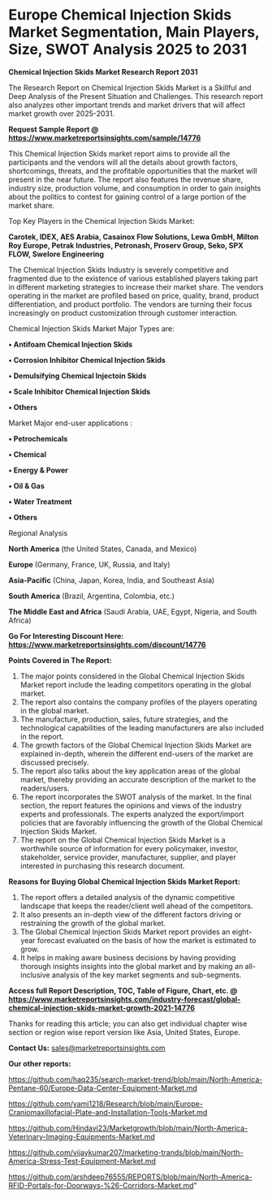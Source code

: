 # Europe Chemical Injection Skids Market Segmentation, Main Players, Size, SWOT Analysis 2025 to 2031

<strong>Chemical Injection Skids Market Research Report 2031</strong>

The Research Report on Chemical Injection Skids Market is a Skillful and Deep Analysis of the Present Situation and Challenges. This research report also analyzes other important trends and market drivers that will affect market growth over 2025-2031.

<strong>Request Sample Report @ <a href=https://www.marketreportsinsights.com/sample/14776>https://www.marketreportsinsights.com/sample/14776</a></strong>

This Chemical Injection Skids market report aims to provide all the participants and the vendors will all the details about growth factors, shortcomings, threats, and the profitable opportunities that the market will present in the near future. The report also features the revenue share, industry size, production volume, and consumption in order to gain insights about the politics to contest for gaining control of a large portion of the market share.

Top Key Players in the Chemical Injection Skids Market:

<strong>Carotek, IDEX, AES Arabia, Casainox Flow Solutions, Lewa GmbH, Milton Roy Europe, Petrak Industries, Petronash, Proserv Group, Seko, SPX FLOW, Swelore Engineering</strong>

The Chemical Injection Skids Industry is severely competitive and fragmented due to the existence of various established players taking part in different marketing strategies to increase their market share. The vendors operating in the market are profiled based on price, quality, brand, product differentiation, and product portfolio. The vendors are turning their focus increasingly on product customization through customer interaction.

Chemical Injection Skids Market Major Types are:

<strong>• Antifoam Chemical Injection Skids

• Corrosion Inhibitor Chemical Injection Skids

• Demulsifying Chemical Injectoin Skids

• Scale Inhibitor Chemical Injection Skids

• Others</strong>

Market Major end-user applications :

<strong>• Petrochemicals

• Chemical

• Energy & Power

• Oil & Gas

• Water Treatment

• Others</strong>

Regional Analysis

</u><strong><b>North America</b></strong> (the United States, Canada, and Mexico)

<strong><b>Europe </b></strong>(Germany, France, UK, Russia, and Italy)

<strong><b>Asia-Pacific</b></strong> (China, Japan, Korea, India, and Southeast Asia)

<strong><b>South America</b></strong> (Brazil, Argentina, Colombia, etc.)

<strong><b>The Middle East and Africa</b></strong> (Saudi Arabia, UAE, Egypt, Nigeria, and South Africa)

<strong>Go For Interesting Discount Here: <a href=https://www.marketreportsinsights.com/discount/14776>https://www.marketreportsinsights.com/discount/14776</a></strong>

<strong>Points Covered in The Report:</strong>
<ol>
  <li>The major points considered in the Global Chemical Injection Skids Market report include the leading competitors operating in the global market.</li>
  <li>The report also contains the company profiles of the players operating in the global market.</li>
  <li>The manufacture, production, sales, future strategies, and the technological capabilities of the leading manufacturers are also included in the report.</li>
  <li>The growth factors of the Global Chemical Injection Skids Market are explained in-depth, wherein the different end-users of the market are discussed precisely.</li>
  <li>The report also talks about the key application areas of the global market, thereby providing an accurate description of the market to the readers/users.</li>
  <li>The report incorporates the SWOT analysis of the market. In the final section, the report features the opinions and views of the industry experts and professionals. The experts analyzed the export/import policies that are favorably influencing the growth of the Global Chemical Injection Skids Market.</li>
  <li>The report on the Global Chemical Injection Skids Market is a worthwhile source of information for every policymaker, investor, stakeholder, service provider, manufacturer, supplier, and player interested in purchasing this research document.</li>
</ol>
<strong>Reasons for Buying Global Chemical Injection Skids Market Report:</strong>

<ol>
  <li>The report offers a detailed analysis of the dynamic competitive landscape that keeps the reader/client well ahead of the competitors.</li>
  <li>It also presents an in-depth view of the different factors driving or restraining the growth of the global market.</li>
  <li>The Global Chemical Injection Skids Market report provides an eight-year forecast evaluated on the basis of how the market is estimated to grow.</li>
  <li>It helps in making aware business decisions by having providing thorough insights insights into the global market and by making an all-inclusive analysis of the key market segments and sub-segments.</li>
</ol>
<strong>Access full Report Description, TOC, Table of Figure, Chart, etc. @ <a href=https://www.marketreportsinsights.com/industry-forecast/global-chemical-injection-skids-market-growth-2021-14776>https://www.marketreportsinsights.com/industry-forecast/global-chemical-injection-skids-market-growth-2021-14776</a></strong>


Thanks for reading this article; you can also get individual chapter wise section or region wise report version like Asia, United States, Europe.

<strong>Contact Us:</strong>
sales@marketreportsinsights.com

<strong>Our other reports:</strong>

<a href=https://github.com/haq235/search-market-trend/blob/main/North-America-Pentane-60/Europe-Data-Center-Equipment-Market.md>https://github.com/haq235/search-market-trend/blob/main/North-America-Pentane-60/Europe-Data-Center-Equipment-Market.md</a>

<a href=https://github.com/yami1218/Research/blob/main/Europe-Craniomaxillofacial-Plate-and-Installation-Tools-Market.md>https://github.com/yami1218/Research/blob/main/Europe-Craniomaxillofacial-Plate-and-Installation-Tools-Market.md</a>

<a href=https://github.com/Hindavi23/Marketgrowth/blob/main/North-America-Veterinary-Imaging-Equipments-Market.md>https://github.com/Hindavi23/Marketgrowth/blob/main/North-America-Veterinary-Imaging-Equipments-Market.md</a>

<a href=https://github.com/vijaykumar207/marketing-trands/blob/main/North-America-Stress-Test-Equipment-Market.md>https://github.com/vijaykumar207/marketing-trands/blob/main/North-America-Stress-Test-Equipment-Market.md</a>

<a href=https://github.com/arshdeep76555/REPORTS/blob/main/North-America-RFID-Portals-for-Doorways-%26-Corridors-Market.md>https://github.com/arshdeep76555/REPORTS/blob/main/North-America-RFID-Portals-for-Doorways-%26-Corridors-Market.md</a>"
